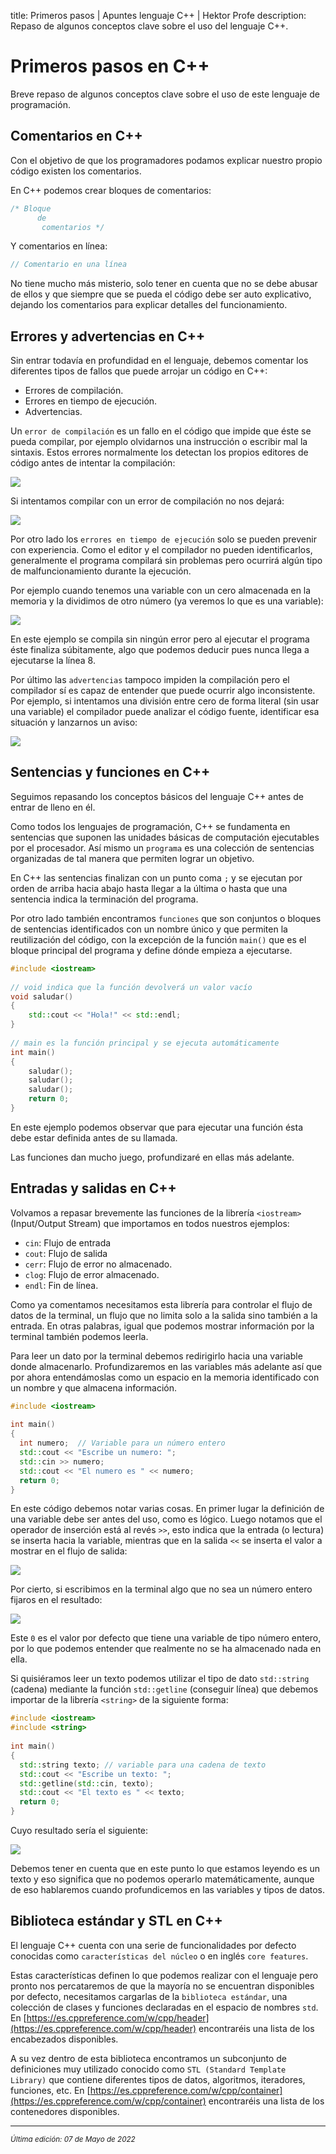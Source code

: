 title: Primeros pasos | Apuntes lenguaje C++ | Hektor Profe
description: Repaso de algunos conceptos clave sobre el uso del lenguaje C++.

# Primeros pasos en C++

Breve repaso de algunos conceptos clave sobre el uso de este lenguaje de programación.

## Comentarios en C++

Con el objetivo de que los programadores podamos explicar nuestro propio código existen los comentarios.

En C++ podemos crear bloques de comentarios:

```cpp
/* Bloque 
      de
       comentarios */
```

Y comentarios en línea:

```cpp
// Comentario en una línea
```

No tiene mucho más misterio, solo tener en cuenta que no se debe abusar de ellos y que siempre que se pueda el código debe ser auto explicativo, dejando los comentarios para explicar detalles del funcionamiento.

## Errores y advertencias en C++

Sin entrar todavía en profundidad en el lenguaje, debemos comentar los diferentes tipos de fallos que puede arrojar un código en C++:

* Errores de compilación.
* Errores en tiempo de ejecución.
* Advertencias.

Un `error de compilación` es un fallo en el código que impide que éste se pueda compilar, por ejemplo olvidarnos una instrucción o escribir mal la sintaxis. Estos errores normalmente los detectan los propios editores de código antes de intentar la compilación:

![]({{cdn}}/cpp/image-17.png)

Si intentamos compilar con un error de compilación no nos dejará:

![]({{cdn}}/cpp/image-18.png)

Por otro lado los `errores en tiempo de ejecución` solo se pueden prevenir con experiencia. Como el editor y el compilador no pueden identificarlos, generalmente el programa compilará sin problemas pero ocurrirá algún tipo de malfuncionamiento durante la ejecución.

Por ejemplo cuando tenemos una variable con un cero almacenada en la memoria y la dividimos de otro número (ya veremos lo que es una variable):

![]({{cdn}}/cpp/image-20.png)

En este ejemplo se compila sin ningún error pero al ejecutar el programa éste finaliza súbitamente, algo que podemos deducir pues nunca llega a ejecutarse la línea 8.

Por último las `advertencias` tampoco impiden la compilación pero el compilador sí es capaz de entender que puede ocurrir algo inconsistente. Por ejemplo, si intentamos una división entre cero de forma literal (sin usar una variable) el compilador puede analizar el código fuente, identificar esa situación y lanzarnos un aviso:

![]({{cdn}}/cpp/image-21.png)

## Sentencias y funciones en C++

Seguimos repasando los conceptos básicos del lenguaje C++ antes de entrar de lleno en él.

Como todos los lenguajes de programación, C++ se fundamenta en sentencias que suponen las unidades básicas de computación ejecutables por el procesador. Así mismo un `programa` es una colección de sentencias organizadas de tal manera que permiten lograr un objetivo.

En C++ las sentencias finalizan con un punto coma `;` y se ejecutan por orden de arriba hacia abajo hasta llegar a la última o hasta que una sentencia indica la terminación del programa.

Por otro lado también encontramos `funciones` que son conjuntos o bloques de sentencias identificados con un nombre único y que permiten la reutilización del código, con la excepción de la función `main()` que es el bloque principal del programa y define dónde empieza a ejecutarse.

```cpp
#include <iostream>
 
// void indica que la función devolverá un valor vacío
void saludar()  
{
    std::cout << "Hola!" << std::endl;
}
 
// main es la función principal y se ejecuta automáticamente
int main()  
{
    saludar();
    saludar();
    saludar();
    return 0;
}
```

En este ejemplo podemos observar que para ejecutar una función ésta debe estar definida antes de su llamada.

Las funciones dan mucho juego, profundizaré en ellas más adelante.

## Entradas y salidas en C++

Volvamos a repasar brevemente las funciones de la librería `<iostream>` (Input/Output Stream) que importamos en todos nuestros ejemplos:

* `cin`: Flujo de entrada
* `cout`: Flujo de salida
* `cerr`: Flujo de error no almacenado.
* `clog`: Flujo de error almacenado.
* `endl`: Fin de línea.

Como ya comentamos necesitamos esta librería para controlar el flujo de datos de la terminal, un flujo que no limita solo a la salida sino también a la entrada. En otras palabras, igual que podemos mostrar información por la terminal también podemos leerla.

Para leer un dato por la terminal debemos redirigirlo hacia una variable donde almacenarlo. Profundizaremos en las variables más adelante así que por ahora entendámoslas como un espacio en la memoria identificado con un nombre y que almacena información.

```cpp
#include <iostream>
 
int main()
{
  int numero;  // Variable para un número entero
  std::cout << "Escribe un numero: ";
  std::cin >> numero;
  std::cout << "El numero es " << numero;
  return 0;
}
```

En este código debemos notar varias cosas. En primer lugar la definición de una variable debe ser antes del uso, como es lógico. Luego notamos que el operador de inserción está al revés `>>`, esto indica que la entrada (o lectura) se inserta hacia la variable, mientras que en la salida `<<` se inserta el valor a mostrar en el flujo de salida:

![]({{cdn}}/cpp/image-24.png)

Por cierto, si escribimos en la terminal algo que no sea un número entero fijaros en el resultado:

![]({{cdn}}/cpp/image-25.png)

Este `0` es el valor por defecto que tiene una variable de tipo número entero, por lo que podemos entender que realmente no se ha almacenado nada en ella.

Si quisiéramos leer un texto podemos utilizar el tipo de dato `std::string` (cadena) mediante la función `std::getline` (conseguir línea) que debemos importar de la librería `<string>` de la siguiente forma:

```cpp
#include <iostream>
#include <string>
 
int main()
{
  std::string texto; // variable para una cadena de texto
  std::cout << "Escribe un texto: ";
  std::getline(std::cin, texto);
  std::cout << "El texto es " << texto;
  return 0;
}
```

Cuyo resultado sería el siguiente:

![]({{cdn}}/cpp/image-26.png)

Debemos tener en cuenta que en este punto lo que estamos leyendo es un texto y eso significa que no podemos operarlo matemáticamente, aunque de eso hablaremos cuando profundicemos en las variables y tipos de datos.

## Biblioteca estándar y STL en C++

El lenguaje C++ cuenta con una serie de funcionalidades por defecto conocidas como `características del núcleo` o en inglés `core features`.

Estas características definen lo que podemos realizar con el lenguaje pero pronto nos percataremos de que la mayoría no se encuentran disponibles por defecto, necesitamos cargarlas de la `biblioteca estándar`, una colección de clases y funciones declaradas en el espacio de nombres `std`. En [https://es.cppreference.com/w/cpp/header](https://es.cppreference.com/w/cpp/header) encontraréis una lista de los encabezados disponibles.

A su vez dentro de esta biblioteca encontramos un subconjunto de definiciones muy utilizado conocido como `STL (Standard Template Library)` que contiene diferentes tipos de datos, algoritmos, iteradores, funciones, etc. En [https://es.cppreference.com/w/cpp/container](https://es.cppreference.com/w/cpp/container) encontraréis una lista de los contenedores disponibles.
___
<small class="edited"><i>Última edición: 07 de Mayo de 2022</i></small>